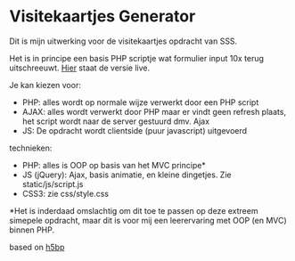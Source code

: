 # Visitekaartjes Generator

Dit is mijn uitwerking voor de visitekaartjes opdracht van SSS. 

Het is in principe een basis PHP scriptje wat formulier input 10x terug uitschreeuwt. [Hier](http://vo0.nl/visitekaartjes) staat de versie live.

Je kan kiezen voor:

 - PHP: alles wordt op normale wijze verwerkt door een PHP script
 - AJAX: alles wordt verwerkt door PHP maar er vindt geen refresh plaats, het script wordt naar de server gestuurd dmv. Ajax
 - JS: De opdracht wordt clientside (puur javascript) uitgevoerd

technieken:

 - PHP: alles is OOP op basis van het MVC principe*
 - JS (jQuery): Ajax, basis animatie, en kleine dingetjes. Zie static/js/script.js
 - CSS3: zie css/style.css

*Het is inderdaad omslachtig om dit toe te passen op deze extreem simepele opdracht, maar dit is voor mij een leerervaring met OOP (en MVC) binnen PHP.

based on [h5bp](http://h5bp.com/)